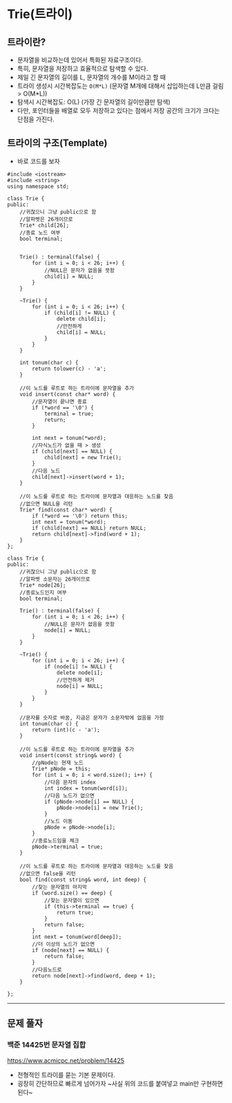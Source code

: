# Trie(트라이)
## 트라이란?
- 문자열을 비교하는데 있어서 특화된 자료구조이다.
- 특히, 문자열을 저장하고 효율적으로 탐색할 수 있다.
- 제일 긴 문자열의 길이를 L, 문자열의 개수를 M이라고 할 때
- 트라이 생성시 시간복잡도는 ```O(M*L)``` (문자열 M개에 대해서 삽입하는데 L만큼 걸림 > O(M*L))
- 탐색시 시간복잡도: O(L) (가장 긴 문자열의 길이만큼만 탐색)
- 다만, 포인터들을 배열로 모두 저장하고 있다는 점에서 저장 공간의 크기가 크다는 단점을 가진다.

## 트라이의 구조(Template)
- 바로 코드를 보자
``` 
#include <iostream>
#include <string>
using namespace std;

class Trie {
public:
	//귀찮으니 그냥 public으로 함
	//알파벳은 26개이므로
	Trie* child[26];
	//종료 노드 여부
	bool terminal;


	Trie() : terminal(false) {
		for (int i = 0; i < 26; i++) {
			//NULL은 문자가 없음을 뜻함
			child[i] = NULL;
		}
	}

	~Trie() {
		for (int i = 0; i < 26; i++) {
			if (child[i] != NULL) {
				delete child[i];
				//안전하게
				child[i] = NULL;
			}
		}
	}

	int tonum(char c) {
		return tolower(c) - 'a';
	}

	//이 노드를 루트로 하는 트라이에 문자열을 추가
	void insert(const char* word) {
		//문자열이 끝나면 종료
		if (*word == '\0') {
			terminal = true;
			return;
		}

		int next = tonum(*word);
		//자식노드가 없을 때 > 생성
		if (child[next] == NULL) {
			child[next] = new Trie();
		}
		//다음 노드
		child[next]->insert(word + 1);
	}

	//이 노드를 루트로 하는 트라이에 문자열과 대응하는 노드를 찾음
	//없으면 NULL을 리턴
	Trie* find(const char* word) {
		if (*word == '\0') return this;
		int next = tonum(*word);
		if (child[next] == NULL) return NULL;
		return child[next]->find(word + 1);
	}
};

class Trie {
public:
	//귀찮으니 그냥 public으로 함
	//알파벳 소문자는 26개이므로
	Trie* node[26];
	//종료노드인지 여부
	bool terminal;

	Trie() : terminal(false) {
		for (int i = 0; i < 26; i++) {
			//NULL은 문자가 없음을 뜻함
			node[i] = NULL;
		}
	}

	~Trie() {
		for (int i = 0; i < 26; i++) {
			if (node[i] != NULL) {
				delete node[i];
				//안전하게 제거
				node[i] = NULL;
			}
		}
	}

	//문자를 숫자로 바꿈, 지금은 문자가 소문자밖에 없음을 가정
	int tonum(char c) {
		return (int)(c - 'a');
	}

	//이 노드를 루트로 하는 트라이에 문자열을 추가
	void insert(const string& word) {
		//pNode는 현재 노드
		Trie* pNode = this;
		for (int i = 0; i < word.size(); i++) {
			//다음 문자의 index
			int index = tonum(word[i]);
			//다음 노드가 없으면
			if (pNode->node[i] == NULL) {
				pNode->node[i] = new Trie();
			}
			//노드 이동
			pNode = pNode->node[i];
		}
		//종료노드임을 체크
		pNode->terminal = true;
	}

	//이 노드를 루트로 하는 트라이에 문자열과 대응하는 노드를 찾음
	//없으면 false을 리턴
	bool find(const string& word, int deep) {
		//찾는 문자열의 마지막
		if (word.size() == deep) {
			//찾는 문자열이 있으면
			if (this->terminal == true) {
				return true;
			}
			return false;
		}
		int next = tonum(word[deep]);
		//더 이상의 노드가 없으면
		if (node[next] == NULL) {
			return false;
		}
		//다음노드로
		return node[next]->find(word, deep + 1);
	}
		
};
```

---

## 문제 풀자
### 백준 14425번 문자열 집합

<https://www.acmicpc.net/problem/14425>
- 전형적인 트라이를 묻는 기본 문제이다.
- 굉장히 간단하므로 빠르게 넘어가자   ~사실 위의 코드를 붙여넣고 main만 구현하면 된다~
